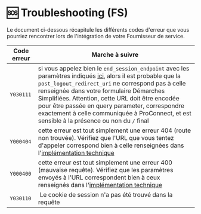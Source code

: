 # 🆘 Troubleshooting (FS)
Le document ci-dessous récapitule les différents codes d'erreur que vous pourriez rencontrer lors de l'intégration de votre Fournisseur de service.

Code erreur | Marche à suivre
-- | --
`Y030111` | si vous appelez bien le `end_session_endpoint` avec les paramètres indiqués [ici](./implementation_technique.md), alors il est probable que la `post_logout_redirect_uri` ne correspond pas à celle renseignée dans votre formulaire Démarches Simplifiées. Attention, cette URL doit être encodée pour être passée en query parameter, correspondre exactement à celle communiquée à ProConnect, et est sensible à la présence ou non du `/` final
`Y000404` | cette erreur est tout simplement une erreur 404 (route non trouvée). Vérifiez que l'URL que vous tentez d'appeler correspond bien à celle renseignées dans l'[implémentation technique](./implementation_technique.md)
`Y000400` | cette erreur est tout simplement une erreur 400 (mauvaise requête). Vérifiez que les paramètres envoyés à l'URL correspondent bien à ceux renseignés dans l'[implémentation technique](./implementation_technique.md)
`Y030110` | Le cookie de session n'a pas été trouvé dans la requête
